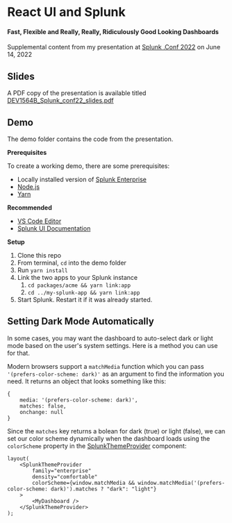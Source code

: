 # React UI and Splunk
#### Fast, Flexible and Really, Really, Ridiculously Good Looking Dashboards

Supplemental content from my presentation at [Splunk .Conf 2022](https://conf.splunk.com/watch/conf-online.html) on June 14, 2022



## Slides

A PDF copy of the presentation is available titled [DEV1564B_Splunk_conf22_slides.pdf](DEV1564B_Splunk_conf22_slides.pdf)



## Demo

The demo folder contains the code from the presentation.  



**Prerequisites**

To create a working demo, there are some prerequisites:

* Locally installed version of [Splunk Enterprise](https://www.splunk.com/en_us/download/splunk-enterprise.html)
* [Node.js](https://nodejs.org/en/)
* [Yarn](https://classic.yarnpkg.com/en/docs/install)



**Recommended**

* [VS Code Editor](https://code.visualstudio.com/download)
* [Splunk UI Documentation](https://splunkui.splunk.com/)



**Setup**

1. Clone this repo
2. From terminal, `cd` into the demo folder
3. Run `yarn install` 
4. Link the two apps to your Splunk instance
   1. `cd packages/acme && yarn link:app`
   2. `cd ../my-splunk-app && yarn link:app`
5. Start Splunk.  Restart it if it was already started.



## Setting Dark Mode Automatically

In some cases, you may want the dashboard to auto-select dark or light mode based on the user's system settings.  Here is a method you can use for that.

Modern browsers support a `matchMedia` function which you can pass `'(prefers-color-scheme: dark)'` as an argument to find the information you need.  It returns an object that looks something like this:

```
{
	media: '(prefers-color-scheme: dark)', 
	matches: false, 
	onchange: null
}
```



Since the `matches` key returns a bolean for dark (true) or light (false), we can set our color scheme dynamically when the dashboard loads using the `colorScheme` property in the [SplunkThemeProvider](https://splunkui.splunk.com/Packages/themes/SplunkThemeProvider) component:

```
layout(
    <SplunkThemeProvider 
    	family="enterprise" 
    	density="comfortable" 
    	colorScheme={window.matchMedia && window.matchMedia('(prefers-color-scheme: dark)').matches ? "dark": "light"}
    >
        <MyDashboard />
    </SplunkThemeProvider>
);
```

